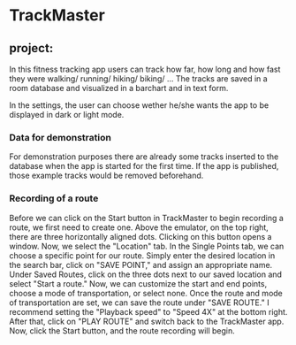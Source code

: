 # TrackMaster

## project:

 In this fitness tracking app users can track how far, how long and how fast
 they were walking/ running/ hiking/ biking/ ...
 The tracks are saved in a room database and visualized in a barchart and in text form.

 In the settings, the user can choose wether he/she wants the app to be displayed in dark or light mode.

### Data for demonstration

For demonstration purposes there are already some tracks inserted to the database when the app is started for the first time. If the app is published, those example tracks would be removed beforehand.

### Recording of a route

Before we can click on the Start button in TrackMaster to begin recording a route, we first need to create one. Above the emulator, on the top right, there are three horizontally aligned dots. Clicking on this button opens a window. Now, we select the "Location" tab. In the Single Points tab, we can choose a specific point for our route. Simply enter the desired location in the search bar, click on "SAVE POINT," and assign an appropriate name. Under Saved Routes, click on the three dots next to our saved location and select "Start a route." Now, we can customize the start and end points, choose a mode of transportation, or select none. Once the route and mode of transportation are set, we can save the route under "SAVE ROUTE." I recommend setting the "Playback speed" to "Speed 4X" at the bottom right. After that, click on "PLAY ROUTE" and switch back to the TrackMaster app. Now, click the Start button, and the route recording will begin.


